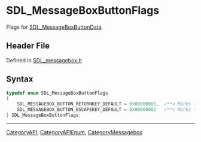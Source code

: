 # SDL_MessageBoxButtonFlags

Flags for [SDL_MessageBoxButtonData](SDL_MessageBoxButtonData).

## Header File

Defined in [SDL_messagebox.h](https://github.com/libsdl-org/SDL/blob/SDL2/include/SDL_messagebox.h)

## Syntax

```c
typedef enum SDL_MessageBoxButtonFlags
{
    SDL_MESSAGEBOX_BUTTON_RETURNKEY_DEFAULT = 0x00000001,  /**< Marks the default button when return is hit */
    SDL_MESSAGEBOX_BUTTON_ESCAPEKEY_DEFAULT = 0x00000002   /**< Marks the default button when escape is hit */
} SDL_MessageBoxButtonFlags;
```





----
[CategoryAPI](CategoryAPI), [CategoryAPIEnum](CategoryAPIEnum), [CategoryMessagebox](CategoryMessagebox)

